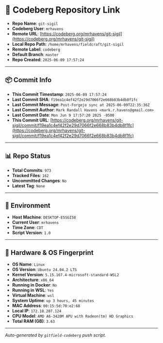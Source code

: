 # 🔗 Codeberg Repository Link

- **Repo Name**: `git-sigil`
- **Codeberg User**: `mrhavens`
- **Remote URL**: [https://codeberg.org/mrhavens/git-sigil](https://codeberg.org/mrhavens/git-sigil)
- **Local Repo Path**: `/home/mrhavens/fieldcraft/git-sigil`
- **Remote Label**: `codeberg`
- **Default Branch**: `master`
- **Repo Created**: `2025-06-09 17:57:24`

---

## 📦 Commit Info

- **This Commit Timestamp**: `2025-06-09 17:57:24`
- **Last Commit SHA**: `f19ea1c4ef42f2e29d7066f2e668b83b4db8f1fc`
- **Last Commit Message**: `Post-Forgejo sync at 2025-06-09T22:35:36Z`
- **Last Commit Author**: `Mark Randall Havens <mark.r.havens@gmail.com>`
- **Last Commit Date**: `Mon Jun 9 17:57:20 2025 -0500`
- **This Commit URL**: [https://codeberg.org/mrhavens/git-sigil/commit/f19ea1c4ef42f2e29d7066f2e668b83b4db8f1fc](https://codeberg.org/mrhavens/git-sigil/commit/f19ea1c4ef42f2e29d7066f2e668b83b4db8f1fc)

---

## 📊 Repo Status

- **Total Commits**: `973`
- **Tracked Files**: `162`
- **Uncommitted Changes**: `No`
- **Latest Tag**: `None`

---

## 🧭 Environment

- **Host Machine**: `DESKTOP-E5SGI58`
- **Current User**: `mrhavens`
- **Time Zone**: `CDT`
- **Script Version**: `1.0`

---

## 🧬 Hardware & OS Fingerprint

- **OS Name**: `Linux`
- **OS Version**: `Ubuntu 24.04.2 LTS`
- **Kernel Version**: `5.15.167.4-microsoft-standard-WSL2`
- **Architecture**: `x86_64`
- **Running in Docker**: `No`
- **Running in WSL**: `Yes`
- **Virtual Machine**: `wsl`
- **System Uptime**: `up 3 hours, 45 minutes`
- **MAC Address**: `00:15:5d:70:e2:68`
- **Local IP**: `172.18.207.124`
- **CPU Model**: `AMD A6-3420M APU with Radeon(tm) HD Graphics`
- **Total RAM (GB)**: `3.63`

---

_Auto-generated by `gitfield-codeberg` push script._

